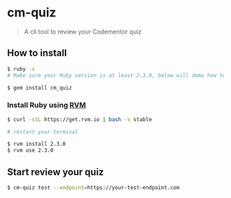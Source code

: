 # cm-quiz
> A cli tool to review your Codementor quiz

## How to install

```sh
$ ruby -v
# Make sure your Ruby version is at least 2.3.0, below will demo how to install required Ruby version

$ gem install cm_quiz
```

### Install Ruby using [RVM](https://rvm.io/)
```sh
$ curl -sSL https://get.rvm.io | bash -s stable

# restart your terminal

$ rvm install 2.3.0
$ rvm use 2.3.0
```


## Start review your quiz
```sh
$ cm-quiz test --endpoint=https://your-test-endpoint.com
```